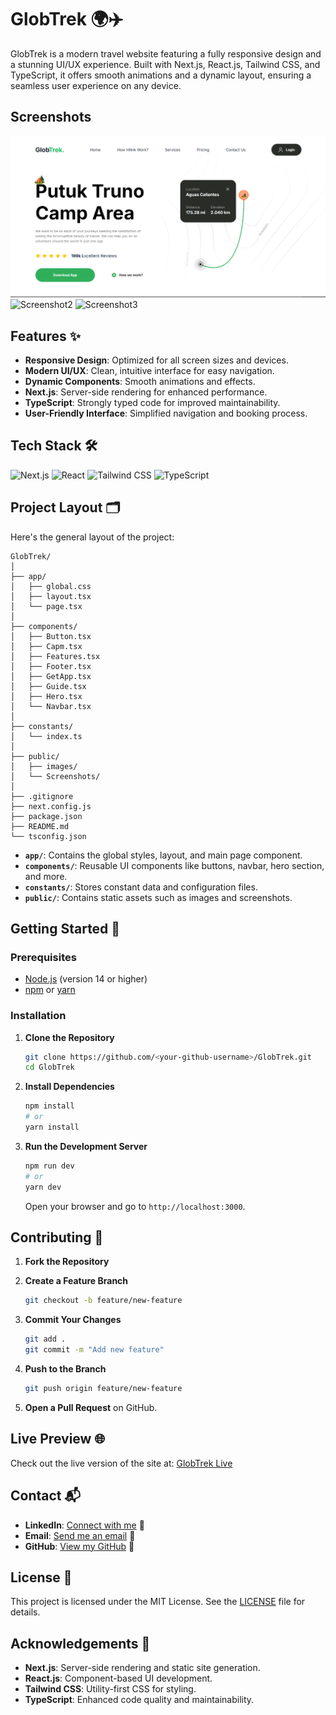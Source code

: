 # GlobTrek 🌍✈️

GlobTrek is a modern travel website featuring a fully responsive design and a stunning UI/UX experience. Built with Next.js, React.js, Tailwind CSS, and TypeScript, it offers smooth animations and a dynamic layout, ensuring a seamless user experience on any device.

## Screenshots

![Screenshot 1](/public/Screeshots/Screenshot1.png)
![Screenshot2](https://github.com/user-attachments/assets/55c8bdfb-819c-44ec-aca0-9f2fe5ba4be7)
![Screenshot3](https://github.com/user-attachments/assets/4e2045e2-9981-4e79-b73d-8d20cbebfe5e)
 
## Features ✨

- **Responsive Design**: Optimized for all screen sizes and devices.
- **Modern UI/UX**: Clean, intuitive interface for easy navigation.
- **Dynamic Components**: Smooth animations and effects.
- **Next.js**: Server-side rendering for enhanced performance.
- **TypeScript**: Strongly typed code for improved maintainability.
- **User-Friendly Interface**: Simplified navigation and booking process.

## Tech Stack 🛠️

![Next.js](https://img.shields.io/badge/-Next.js-000000?style=flat&logo=next.js&logoColor=white) 
![React](https://img.shields.io/badge/-React-61DAFB?style=flat&logo=react&logoColor=white) 
![Tailwind CSS](https://img.shields.io/badge/-Tailwind%20CSS-38B2AC?style=flat&logo=tailwind-css&logoColor=white) 
![TypeScript](https://img.shields.io/badge/-TypeScript-3178C6?style=flat&logo=typescript&logoColor=white) 

## Project Layout 🗂️

Here's the general layout of the project:

```
GlobTrek/
│
├── app/
│   ├── global.css
│   ├── layout.tsx
│   └── page.tsx
│
├── components/
│   ├── Button.tsx
│   ├── Capm.tsx
│   ├── Features.tsx
│   ├── Footer.tsx
│   ├── GetApp.tsx
│   ├── Guide.tsx
│   ├── Hero.tsx
│   └── Navbar.tsx
│
├── constants/
│   └── index.ts
│
├── public/
│   ├── images/
│   └── Screenshots/
│
├── .gitignore
├── next.config.js
├── package.json
├── README.md
└── tsconfig.json
```

- **`app/`**: Contains the global styles, layout, and main page component.
- **`components/`**: Reusable UI components like buttons, navbar, hero section, and more.
- **`constants/`**: Stores constant data and configuration files.
- **`public/`**: Contains static assets such as images and screenshots.

## Getting Started 🚀

### Prerequisites

- [Node.js](https://nodejs.org/) (version 14 or higher)
- [npm](https://www.npmjs.com/) or [yarn](https://yarnpkg.com/)

### Installation

1. **Clone the Repository**

   ```bash
   git clone https://github.com/<your-github-username>/GlobTrek.git
   cd GlobTrek
   ```

2. **Install Dependencies**

   ```bash
   npm install
   # or
   yarn install
   ```

3. **Run the Development Server**

   ```bash
   npm run dev
   # or
   yarn dev
   ```

   Open your browser and go to `http://localhost:3000`.

## Contributing 🤝

1. **Fork the Repository**

2. **Create a Feature Branch**

   ```bash
   git checkout -b feature/new-feature
   ```

3. **Commit Your Changes**

   ```bash
   git add .
   git commit -m "Add new feature"
   ```

4. **Push to the Branch**

   ```bash
   git push origin feature/new-feature
   ```

5. **Open a Pull Request** on GitHub.

## Live Preview 🌐

Check out the live version of the site at: [GlobTrek Live](https://globtrek-travelapp.netlify.app/)

## Contact 📬

- **LinkedIn**: [Connect with me](https://www.linkedin.com/in/ajaypatil1993) 🔗
- **Email**: [Send me an email](mailto:aj41093@gmail.com) 📧
- **GitHub**: [View my GitHub](https://github.com/ajaypatil1993) 🔗

## License 📝

This project is licensed under the MIT License. See the [LICENSE](LICENSE) file for details.

## Acknowledgements 🙏

- **Next.js**: Server-side rendering and static site generation.
- **React.js**: Component-based UI development.
- **Tailwind CSS**: Utility-first CSS for styling.
- **TypeScript**: Enhanced code quality and maintainability.
